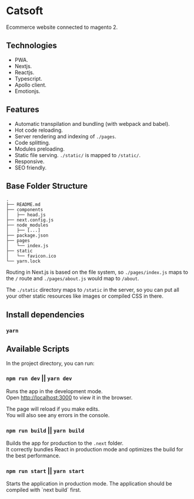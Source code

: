 # Catsoft

Ecommerce website connected to magento 2.

## Technologies

- PWA.
- Nextjs.
- Reactjs.
- Typescript.
- Apollo client.
- Emotionjs.

## Features

- Automatic transpilation and bundling (with webpack and babel).
- Hot code reloading.
- Server rendering and indexing of `./pages`.
- Code splitting.
- Modules preloading.
- Static file serving. `./static/` is mapped to `/static/`.
- Responsive.
- SEO friendly.

## Base Folder Structure

```
.
├── README.md
├── components
│   ├── head.js
├── next.config.js
├── node_modules
│   ├── [...]
├── package.json
├── pages
│   └── index.js
├── static
│   └── favicon.ico
└── yarn.lock
```

Routing in Next.js is based on the file system, so `./pages/index.js` maps to the `/` route and
`./pages/about.js` would map to `/about`.

The `./static` directory maps to `/static` in the server, so you can put all your
other static resources like images or compiled CSS in there.

## Install dependencies

### `yarn`

## Available Scripts

In the project directory, you can run:

### `npm run dev` || `yarn dev`

Runs the app in the development mode.<br>
Open [http://localhost:3000](http://localhost:3000) to view it in the browser.

The page will reload if you make edits.<br>
You will also see any errors in the console.

### `npm run build` || `yarn build`

Builds the app for production to the `.next` folder.<br>
It correctly bundles React in production mode and optimizes the build for the best performance.

### `npm run start` || `yarn start`

Starts the application in production mode.
The application should be compiled with \`next build\` first.
